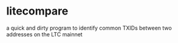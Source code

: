 # litecompare
a quick and dirty program to identify common TXIDs between two addresses on the LTC mainnet